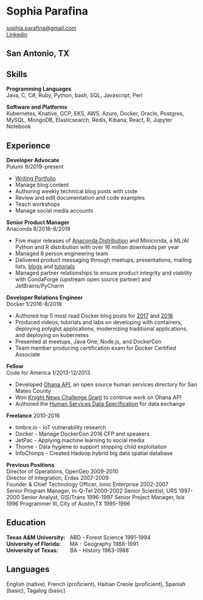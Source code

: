 # Sophia Parafina

sophia.parafina@gmail.com <br>
[Linkedin](https://www.linkedin.com/in/sophiaparafina/) <br>

San Antonio, TX
---

## Skills

**Programming Languages**\
Java, C, C#, Ruby, Python, bash, SQL, Javascript, Perl

**Software and Platforms**\
Kubernetes, Knative, GCP, EKS, AWS, Azure, Docker, Oracle, Postgres, MySQL, MongoDB, Elasticsearch, Redis, Kibana, React, R, Jupyter Notebook

## Experience

**Developer Advocate**\
Pulumi 9/2019-present

- [Writing Portfolio](https://authory.com/sophiaparafina) 
- Manage blog content
- Authoring weekly technical blog posts with code
- Review and edit documentation and code examples
- Teach workshops
- Manage social media accounts

**Senior Product Manager**\
Anaconda 8/2018-8/2019

- Five major releases of [Anaconda Distribution](https://www.anaconda.com/distribution/) and Miniconda, a ML/AI Python and R distribution with over 16 million downloads per year
- Managed 8 person engineering team 
- Delivered product messaging through meetups, presentations, mailing lists, [blogs](https://www.anaconda.com/how-to-build-custom-installer-for-r/) and [tutorials](https://github.com/conda/conda-tutorials/tree/master/condaR)
- Managed partner relationships to ensure product integrity and viability with CondaForge (upstream open source partner) and JetBrains/PyCharm

**Developer Relations Engineer**\
Docker 1/2016-8/2018

- Authored top 5 most read Docker blog posts for [2017](https://blog.docker.com/2017/12/top-5-blogs-2017-spring-boot-development-docker/) and [2018](https://blog.docker.com/2018/12/top-5-post-docker-container-java/)
- Produced videos, tutorials and labs on developing with containers, deploying polyglot applications, modernizing traditional applications, and deploying on kubernetes
- Presented at meetups, Java One, Node.js, and DockerCon
- Team member producing certification exam for Docker Certified Associate

**Fellow**\
Code for America 1/2013-12/2013
- Developed [Ohana API](https://github.com/codeforamerica/ohana-api), an open source human services directory for San Mateo County
- Won [Knight News Challenge Grant](https://knightfoundation.org/grants/201447979/) to continue work on Ohana API
- Authored the [Human Services Data Specification](http://docs.openreferral.org/en/latest/hsds/) for data exchange

**Freelance**
2010-2016

- timbre.io - IoT vulnerability research
- Docker - Manage DockerCon 2016 CFP and speakers
- JetPac - Applying machine learning to social media
- Thorne - Data hygiene to support stopping child exploitation
- InfoChimps - Created Hadoop hybrid big data spatial database

**Previous Positions**\
Director of Operations, OpenGeo 2009-2010\
Director of Integration, Erdas 2007-2009\
Founder & Chief Technology Officer, Ionic Enterprise 2002-2007\
Senior Program Manager, In-Q-Tel 2000-2002
Senior Scientist, URS 1997-2000
Senior Analyst, GIS/Trans 1996-1997
Senior Project Manager, Isis 1996
Programmer III, City of Austin,TX 1995-1996

## Education

**Texas A&M University:**   ABD - Forest Science 1991-1994\
**University of Florida:**      MA - Geography 1988-1991\
**University of Texas:**        BA - History 1983-1988`

## Languages

English (native), French (proficient), Haitian Creole (proficient), Spanish (basic), Tagalog (basic)
